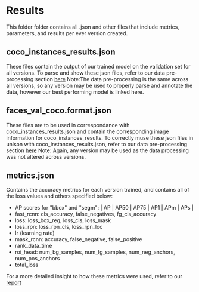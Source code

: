 # Results
This folder folder contains all .json and other files that include metrics, parameters, and results per ever version created. 

## coco_instances_results.json
These files contain the output of our trained model on the validation set for all versions. To parse and show these json files, refer to our data pre-processing section [here](https://colab.research.google.com/drive/1Czv3KcuMujaOg27u2mPzB-Pm4_wfrxn7?usp=sharing) Note:The data pre-processing is the same across all versions, so any version may be used to properly parse and annotate the data, however our best performing model is linked here.

## faces_val_coco.format.json
These files are to be used in correspondance with coco_instances_results.json and contain the corresponding image information for coco_instances_results. To correctly muse these json files in unison with coco_instances_results.json, refer to our data pre-processing section [here](https://colab.research.google.com/drive/1Czv3KcuMujaOg27u2mPzB-Pm4_wfrxn7?usp=sharing) Note: Again, any version may be used as the data processing was not altered across versions.

## metrics.json
Contains the accuracy metrics for each version trained, and contains all of the loss values and others specified below: 

- AP scores for "bbox" and "segm": | AP | AP50 | AP75 | AP1 | APm | APs |
- fast_rcnn: cls_accuracy, false_negatives, fg_cls_accuracy
- loss: loss_box_reg, loss_cls, loss_mask
- loss_rpn: loss_rpn_cls, loss_rpn_loc
- lr (learning rate)
- mask_rcnn: accuracy, false_negative, false_positive
- rank_data_time
- roi_head: num_bg_samples, num_fg_samples, num_neg_anchors, num_pos_anchors
- total_loss

For a more detailed insight to how these metrics were used, refer to our [report](https://docs.google.com/document/d/1jopVcW5oSQAM1AiB77bWeUELJqZ4IWX0DPezHU_gHWk/edit?tab=t.0#heading=h.w6zcozas85jc)
